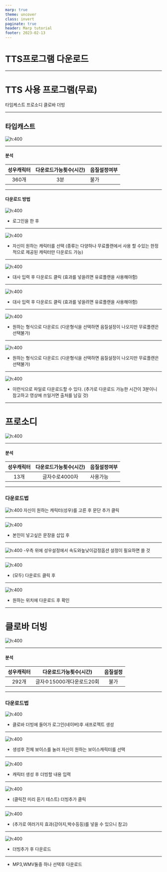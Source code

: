 ```yaml
---
marp: true
theme: uncover
class: invert
paginate: true
header: Marp tutorial
footer: 2023-02-13
---
```

<!--_color: orange -->
# TTS프로그램 다운로드 

---

# TTS 사용 프로그램(무료)

타임케스트
프로소디
클로바 더빙



---
## 타입캐스트
![h:400](./TTs/TTS.png)

---
 #### 분석
 성우캐릭터 | 다운로드가능횟수(시간) | 음질설정여부 
:-----:|:------:|:----|
360개| 3분 | 불가     

---
 #### 다운로드 방법
 ![h:400](./TTs/TTS2.png)
 - 로그인을 한 후 

 ---
![h:400](./TTs/TTS3.png)
- 자신이 원하는 캐릭터를 선택
(종류는 다양하나 무료플랜에서 사용 할 수있는 
한정적으로 제공된 캐릭터만 다운로드 가능)
---

![h:400](./TTs/TTS4.png)
- 대사 입력 후 다운로드 클릭
(효과를 넣을려면 유료플랜을 사용해야함)

---

![h:400](./TTs/TTS4.png)
- 대사 입력 후 다운로드 클릭
(효과를 넣을려면 유료플랜을 사용해야함)

---

![h:400](./TTs/TTS5.png)
- 원하는 형식으로 다운로드 
(다운형식을 선택하면 음질설정이 나오지만 무료플랜은 선택불가)

---

![h:400](./TTs/TTS5.png)
- 원하는 형식으로 다운로드 
(다운형식을 선택하면 음질설정이 나오지만 무료플랜은 선택불가)

---
![h:400](./TTs/TTS6.png)
- 이런식으로 파일로 다운로드할 수 있다.
(추가로 다운로드 가능한 시간이 3분이니 참고하고 
영상에 쓰일거면 출처를 남길 것)

---
# 프로소디 
![h:400](./TTs/TTS7.png)

---

 #### 분석
 성우캐릭터 | 다운로드가능횟수(시간) | 음질설정여부 
:-----:|:------:|:----|
13개| 글자수로4000자 | 사용가능 

---

### 다운로드법
![h:400](./TTs/TTS8.png)
자신이 원하는 캐릭터(성우)를 고른 후 문단 추가 클릭


---

![h:400](./TTs/TTS9.png)
- 본인이 넣고싶은 문장을 삽입 후 

---

![h:400](./TTs/TTS10.png)
-우측 위에 성우설정에서 속도와높낮이감정옵션
설정이 필요하면 쓸 것 

---
![h:400](./TTs/TTS11.png)
- (모두) 다운로드 클릭 후 

---

![h:400](./TTs/TTS12.png)
- 원하는 위치에 다운로드 후 확인  

---

# 클로바 더빙
![h:400](./TTs/TTS13.png)

---

#### 분석
 성우캐릭터 | 다운로드가능횟수(시간) | 음질설정 
:-----:|:------:|:----:|
292개| 글자수15000개다운로드20회 | 불가 

----

### 다운로드법
![h:400](./TTs/TTS15.png)
* 클로바 더빙에 들어가 로그인(네이버)후 새프로젝트 생성

---
![h:400](./TTs/TTS14.png)
* 생성후 전체 보이스를 눌러 자신이 원하는 보이스캐릭터를 선택

---
![h:400](./TTs/TTS17.png)
* 캐릭터 생성 후 더빙할 내용 입력
---
![h:400](./TTs/TTS18.png)
* (클릭전 미리 듣기 테스트) 더빙추가 클릭

---

![h:400](./TTs/TTS19.png)
* (추가로 여러가지 효과(강아지,박수등등)를 넣을 수 있으니 참고)

---
![h:400](./TTs/TTS20.png)
* 더빙추가 후  다운로드

---
* MP3,WMV둘중 하나 선택후 다운로드 



